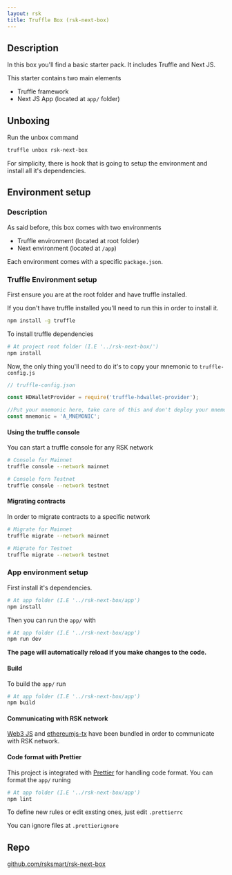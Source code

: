 ```yaml
---
layout: rsk
title: Truffle Box (rsk-next-box)
---
```


## Description

In this box you'll find a basic starter pack. It includes Truffle and Next JS.

This starter contains two main elements

- Truffle framework 
- Next JS App (located at `app/` folder)

## Unboxing

Run the unbox command

```bash
truffle unbox rsk-next-box
```

For simplicity, there is hook that is going to setup the environment and install all it's dependencies.

## Environment setup

### Description

As said before, this box comes with two environments

- Truffle environment (located at root folder)
- Next environment (located at `/app`)

Each environment comes with a specific `package.json`.

### Truffle Environment setup

First ensure you are at the root folder and have truffle installed. 

If you don't have truffle installed you'll need to run this in order to install it.

```bash
npm install -g truffle
```

To install truffle dependencies 

```bash
# At project root folder (I.E '../rsk-next-box/')
npm install
```

Now, the only thing you'll need to do it's to copy your mnemonic to `truffle-config.js`

```js
// truffle-config.json

const HDWalletProvider = require('truffle-hdwallet-provider');

//Put your mnemonic here, take care of this and don't deploy your mnemonic into production!
const mnemonic = 'A_MNEMONIC';
```

#### Using the truffle console

You can start a truffle console for any RSK network

```bash
# Console for Mainnet
truffle console --network mainnet

# Console forn Testnet
truffle console --network testnet
```

#### Migrating contracts

In order to migrate contracts to a specific network

```bash
# Migrate for Mainnet
truffle migrate --network mainnet

# Migrate for Testnet
truffle migrate --network testnet
```

### App environment setup

First install it's dependencies.

```bash
# At app folder (I.E '../rsk-next-box/app')
npm install
```

Then you can run the `app/` with

```bash
# At app folder (I.E '../rsk-next-box/app')
npm run dev
```

**The page will automatically reload if you make changes to the code.**

#### Build

To build the `app/` run 

```bash
# At app folder (I.E '../rsk-next-box/app')
npm build
```

#### Communicating with RSK network

[Web3 JS](https://web3js.readthedocs.io) and [ethereumjs-tx](https://github.com/ethereumjs/ethereumjs-tx) have been bundled in order to communicate with RSK network.

#### Code format with Prettier

This project is integrated with [Prettier](https://prettier.io/) for handling code format. You can format the `app/` runing 

```bash
# At app folder (I.E '../rsk-next-box/app')
npm lint
```

To define new rules or edit exsting ones, just edit `.prettierrc`

You can ignore files at `.prettierignore`

## Repo

[github.com/rsksmart/rsk-next-box](https://github.com/rsksmart/rsk-next-box)
